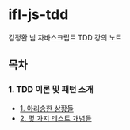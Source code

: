 # ifl-js-tdd

김정환 님 자바스크립트 TDD 강의 노트

## 목차

### 1. TDD 이론 및 패턴 소개

- [1. 아리송한 상황들](note/01-TDD이론및패턴소개/01.md)
- [2. 몇 가지 테스트 개념들](note/01-TDD이론및패턴소개/02.md)
